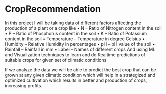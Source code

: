# CropRecommendation

In this project I will be taking data of different factors 
affecting the production of a plant or a crop like
• N – Ratio of Nitrogen content in the soil
• P – Ratio of Phosphorus content in the soil
• K – Ratio of Potassium content in the soil
• Temperature – Temperature in degree Celsius
• Humidity – Relative Humidity in percentages
• pH – pH value of the soil
• Rainfall – Rainfall in mm
• Label – Names of different crops
And using ML and Visualization techniques to learn and 
do Realtime predictions of suitable crops for given set of 
climatic conditions

If we analyze the data we will be able to predict the best 
crop that can be grown at any given climatic condition 
which will help in a strategized and optimized cultivation 
which results in better and production of crops, increasing 
profits.
